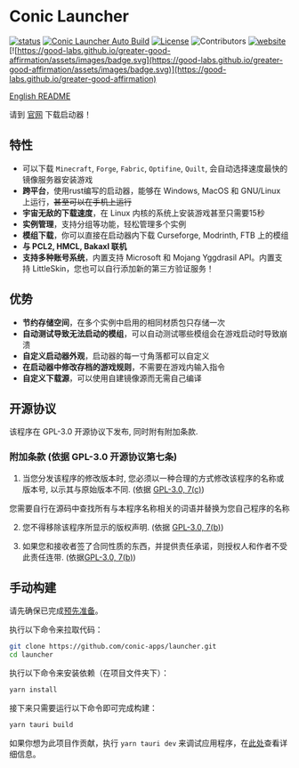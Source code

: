 # Conic Launcher

[![status](https://img.shields.io/badge/status-stable-blue.svg)](https://github.com/tauri-apps/tauri/tree/dev)
[![Conic Launcher Auto Build](https://img.shields.io/github/actions/workflow/status/conic-apps/launcher/build.yml?label=build%20app&logo=github)](https://github.com/conic-apps/launcher/actions/workflows/build.yml)
[![License](https://img.shields.io/github/license/conic-apps/launcher.svg)](https://www.gnu.org/licenses/quick-guide-GPL-3.0.html)
![Contributors](https://img.shields.io/github/contributors/conic-apps/launcher?color=2green)
[![website](https://img.shields.io/badge/website-launcher.btlcraft.top-purple.svg)](https://launcher.btlcraft.top)
[![https://good-labs.github.io/greater-good-affirmation/assets/images/badge.svg](https://good-labs.github.io/greater-good-affirmation/assets/images/badge.svg)](https://good-labs.github.io/greater-good-affirmation)

[English README](./README.md)

请到 [官网](https://amethyst.btlcraft.top) 下载启动器！

## 特性

-   可以下载 `Minecraft`, `Forge`, `Fabric`, `Optifine`, `Quilt`, 会自动选择速度最快的镜像服务器安装游戏
-   **跨平台**，使用rust编写的启动器，能够在 Windows, MacOS 和 GNU/Linux 上运行，~~甚至可以在手机上运行~~
-   **宇宙无敌的下载速度**，在 Linux 内核的系统上安装游戏甚至只需要15秒
-   **实例管理**，支持分组等功能，轻松管理多个实例
-   **模组下载**，你可以直接在启动器内下载 Curseforge, Modrinth, FTB 上的模组
-   **与 PCL2, HMCL, Bakaxl 联机**
-   **支持多种账号系统**，内置支持 Microsoft 和 Mojang Yggdrasil API。内置支持 LittleSkin，您也可以自行添加新的第三方验证服务！

## 优势

-   **节约存储空间**，在多个实例中启用的相同材质包只存储一次
-   **自动测试导致无法启动的模组**，可以自动测试哪些模组会在游戏启动时导致崩溃
-   **自定义启动器外观**，启动器的每一寸角落都可以自定义
-   **在启动器中修改存档的游戏规则**，不需要在游戏内输入指令
-   **自定义下载源**，可以使用自建镜像源而无需自己编译

## 开源协议

该程序在 GPL-3.0 开源协议下发布, 同时附有附加条款.

### 附加条款 (依据 GPL-3.0 开源协议第七条)

1. 当您分发该程序的修改版本时, 您必须以一种合理的方式修改该程序的名称或版本号, 以示其与原始版本不同. (依据 [GPL-3.0, 7(c)](./LICENSE#L372-L374))

您需要自行在源码中查找所有与本程序名称相关的词语并替换为您自己程序的名称

2. 您不得移除该程序所显示的版权声明. (依据 [GPL-3.0, 7(b)](./LICENSE#L368-L370))

3. 如果您和接收者签了合同性质的东西，并提供责任承诺，则授权人和作者不受此责任连带. (依据[GPL-3.0, 7(b)](./LICENSE#L382-L386))

## 手动构建

请先确保已完成[预先准备](https://v2.tauri.app/start/prerequisites)。

执行以下命令来拉取代码：

```bash
git clone https://github.com/conic-apps/launcher.git
cd launcher
```

执行以下命令来安装依赖（在项目文件夹下）：

```bash
yarn install
```

接下来只需要运行以下命令即可完成构建：

```bash
yarn tauri build
```

如果你想为此项目作贡献，执行 `yarn tauri dev` 来调试应用程序，在[此处](https://tauri.app/zh-cn/v1/guides/)查看详细信息。
